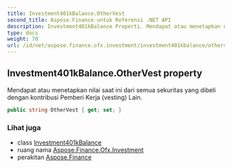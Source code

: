 ```yaml
---
title: Investment401kBalance.OtherVest
second_title: Aspose.Finance untuk Referensi .NET API
description: Investment401kBalance Properti. Mendapat atau menetapkan nilai saat ini dari semua sekuritas yang dibeli dengan kontribusi Pemberi Kerja vesting Lain.
type: docs
weight: 70
url: /id/net/aspose.finance.ofx.investment/investment401kbalance/othervest/
---
```

## Investment401kBalance.OtherVest property

Mendapat atau menetapkan nilai saat ini dari semua sekuritas yang dibeli dengan kontribusi Pemberi Kerja (vesting) Lain.

```csharp
public string OtherVest { get; set; }
```

### Lihat juga

* class [Investment401kBalance](../)
* ruang nama [Aspose.Finance.Ofx.Investment](../../investment401kbalance/)
* perakitan [Aspose.Finance](../../../)


